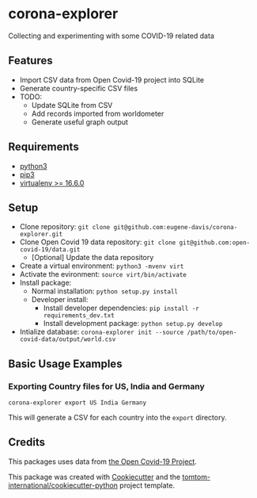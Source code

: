 # corona-explorer

Collecting and experimenting with some COVID-19 related data

## Features

* Import CSV data from Open Covid-19 project into SQLite
* Generate country-specific CSV files
* TODO:
  * Update SQLite from CSV
  * Add records imported from worldometer
  * Generate useful graph output

## Requirements

* [python3](https://www.python.org/downloads)
* [pip3](https://pip.pypa.io/en/stable/installing)
* [virtualenv >= 16.6.0](https://virtualenv.pypa.io/en/latest/installation/)

## Setup

* Clone repository: `git clone git@github.com:eugene-davis/corona-explorer.git`
* Clone Open Covid 19 data repository: `git clone git@github.com:open-covid-19/data.git`
  * [Optional] Update the data repository
* Create a virtual environment: `python3 -mvenv virt`
* Activate the evironment: `source virt/bin/activate`
* Install package:
  * Normal installation: `python setup.py install`
  * Developer install:
    * Install developer dependencies: `pip install -r requirements_dev.txt`
    * Install development package: `python setup.py develop`
* Intialize database: `corona-explorer init --source /path/to/open-covid-data/output/world.csv`

## Basic Usage Examples

### Exporting Country files for US, India and Germany

`corona-explorer export US India Germany`

This will generate a CSV for each country into the `export` directory.

## Credits

This packages uses data from [the Open Covid-19 Project](https://github.com/open-covid-19/data).

This package was created with [Cookiecutter](https://github.com/cookiecutter/cookiecutter) and the [tomtom-international/cookiecutter-python](https://github.com/tomtom-international/cookiecutter-python) project template.
